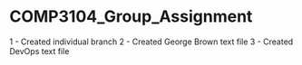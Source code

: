 # COMP3104_Group_Assignment
1 - Created individual branch
2 - Created George Brown text file
3 - Created DevOps text file